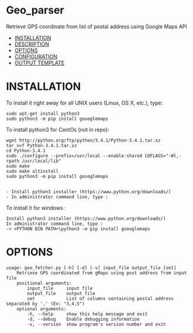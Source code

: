 # Geo_parser


Retrieve GPS coordinate from list of postal address using Google Maps API

- [INSTALLATION](#installation)
- [DESCRIPTION](#description)
- [OPTIONS](#options)
- [CONFIGURATION](#configuration)
- [OUTPUT TEMPLATE](#output-template)

# INSTALLATION

To install it right away for all UNIX users (Linux, OS X, etc.), type:

    sudo apt-get install python3
    sudo python3 -m pip install goooglemaps
    
To install python3 for CentOs (not in repo):

    wget http://python.org/ftp/python/3.4.1/Python-3.4.1.tar.xz
    tar xvf Python-3.4.1.tar.xz
    cd Python-3.4.1
    sudo ./configure --prefix=/usr/local --enable-shared LDFLAGS="-Wl,-rpath /usr/local/lib"
    sudo make
    sudo make altinstall
    sudo python3 -m pip install goooglemaps  
    

    - Install python3 installer (https://www.python.org/downloads/)
    - In administrator command line, type :
    
   
To install it for windows :

    Install python3 installer (https://www.python.org/downloads/)
    In administrator command line, type :
    -> <PYTHON BIN PATH>\python3 -m pip install goooglemaps  
    
# OPTIONS

    usage: geo_fetcher.py [-h] [-d] [-v] input_file output_file [set]
        Retrieve GPS coordinated from gMaps using post address from input file
        positional arguments:
            input_file     input file
            output_file    output file
            set            List of columns containing postal address separated by ',' (Ex: "3,4,5")
        optional arguments:
            -h, --help     show this help message and exit
            -d, --debug    Enable debugging information
            -v, --version  show program's version number and exit



